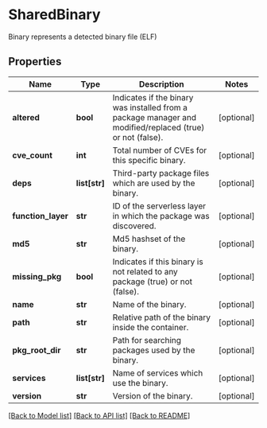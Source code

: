 # SharedBinary

Binary represents a detected binary file (ELF)

## Properties
Name | Type | Description | Notes
------------ | ------------- | ------------- | -------------
**altered** | **bool** | Indicates if the binary was installed from a package manager and modified/replaced (true) or not (false).  | [optional] 
**cve_count** | **int** | Total number of CVEs for this specific binary.  | [optional] 
**deps** | **list[str]** | Third-party package files which are used by the binary.  | [optional] 
**function_layer** | **str** | ID of the serverless layer in which the package was discovered.  | [optional] 
**md5** | **str** | Md5 hashset of the binary.  | [optional] 
**missing_pkg** | **bool** | Indicates if this binary is not related to any package (true) or not (false).  | [optional] 
**name** | **str** | Name of the binary.  | [optional] 
**path** | **str** | Relative path of the binary inside the container.  | [optional] 
**pkg_root_dir** | **str** | Path for searching packages used by the binary.  | [optional] 
**services** | **list[str]** | Name of services which use the binary.  | [optional] 
**version** | **str** | Version of the binary.  | [optional] 

[[Back to Model list]](../README.md#documentation-for-models) [[Back to API list]](../README.md#documentation-for-api-endpoints) [[Back to README]](../README.md)



